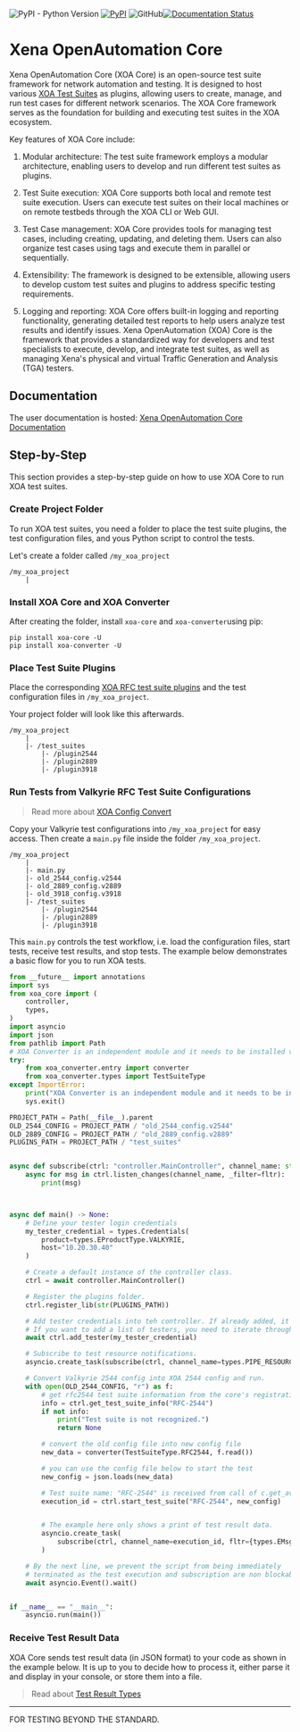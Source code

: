 ![PyPI - Python Version](https://img.shields.io/pypi/pyversions/xoa-core) [![PyPI](https://img.shields.io/pypi/v/xoa-core)](https://pypi.python.org/pypi/xoa-core) ![GitHub](https://img.shields.io/github/license/xenanetworks/open-automation-core)[![Documentation Status](https://readthedocs.com/projects/xena-networks-open-automation-core/badge/?version=latest)](https://docs.xenanetworks.com/projects/xoa-core/en/latest/?badge=latest)

# Xena OpenAutomation Core
Xena OpenAutomation Core (XOA Core) is an open-source test suite framework for network automation and testing. It is designed to host various [XOA Test Suites](https://github.com/xenanetworks/open-automation-test-suites) as plugins, allowing users to create, manage, and run test cases for different network scenarios. The XOA Core framework serves as the foundation for building and executing test suites in the XOA ecosystem.

Key features of XOA Core include:

1. Modular architecture: The test suite framework employs a modular architecture, enabling users to develop and run different test suites as plugins.

2. Test Suite execution: XOA Core supports both local and remote test suite execution. Users can execute test suites on their local machines or on remote testbeds through the XOA CLI or Web GUI.

3. Test Case management: XOA Core provides tools for managing test cases, including creating, updating, and deleting them. Users can also organize test cases using tags and execute them in parallel or sequentially.

4. Extensibility: The framework is designed to be extensible, allowing users to develop custom test suites and plugins to address specific testing requirements.

5. Logging and reporting: XOA Core offers built-in logging and reporting functionality, generating detailed test reports to help users analyze test results and identify issues.
Xena OpenAutomation (XOA) Core is the framework that provides a standardized way for developers and test specialists to execute, develop, and integrate test suites, as well as managing Xena's physical and virtual Traffic Generation and Analysis (TGA) testers.

## Documentation
The user documentation is hosted:
[Xena OpenAutomation Core Documentation](https://docs.xenanetworks.com/projects/xoa-core)


## Step-by-Step

This section provides a step-by-step guide on how to use XOA Core to run XOA test suites. 

### Create Project Folder

To run XOA test suites, you need a folder to place the test suite plugins, the test configuration files, and yous Python script to control the tests.

Let's create a folder called ```/my_xoa_project```

```
/my_xoa_project
    |
```

### Install XOA Core and XOA Converter


After creating the folder, install ```xoa-core``` and ```xoa-converter```using pip:

```
pip install xoa-core -U
pip install xoa-converter -U
```

### Place Test Suite Plugins

Place the corresponding [XOA RFC test suite plugins](https://github.com/xenanetworks/open-automation-rfc-test-suites) and the test configuration files in ```/my_xoa_project```.

Your project folder will look like this afterwards.

```
/my_xoa_project
    |
    |- /test_suites
        |- /plugin2544
        |- /plugin2889
        |- /plugin3918
```


### Run Tests from Valkyrie RFC Test Suite Configurations

> Read more about [XOA Config Convert](https://docs.xenanetworks.com/projects/xoa-config-converter)

Copy your Valkyrie test configurations into ```/my_xoa_project``` for easy access. Then create a ```main.py``` file inside the folder ```/my_xoa_project```.

```
/my_xoa_project
    |
    |- main.py
    |- old_2544_config.v2544
    |- old_2889_config.v2889
    |- old_3918_config.v3918
    |- /test_suites
        |- /plugin2544
        |- /plugin2889
        |- /plugin3918
```

This ```main.py``` controls the test workflow, i.e. load the configuration files, start tests, receive test results, and stop tests. The example below demonstrates a basic flow for you to run XOA tests.


``` python
from __future__ import annotations
import sys
from xoa_core import (
    controller,
    types,
)
import asyncio
import json
from pathlib import Path
# XOA Converter is an independent module and it needs to be installed via `pip install xoa-converter`
try:
    from xoa_converter.entry import converter
    from xoa_converter.types import TestSuiteType
except ImportError:
    print("XOA Converter is an independent module and it needs to be installed via `pip install xoa-converter`")
    sys.exit()

PROJECT_PATH = Path(__file__).parent
OLD_2544_CONFIG = PROJECT_PATH / "old_2544_config.v2544"
OLD_2889_CONFIG = PROJECT_PATH / "old_2889_config.v2889"
PLUGINS_PATH = PROJECT_PATH / "test_suites"


async def subscribe(ctrl: "controller.MainController", channel_name: str, fltr: set["types.EMsgType"] | None = None) -> None:
    async for msg in ctrl.listen_changes(channel_name, _filter=fltr):
        print(msg)



async def main() -> None:
    # Define your tester login credentials
    my_tester_credential = types.Credentials(
        product=types.EProductType.VALKYRIE,
        host="10.20.30.40"
    )

    # Create a default instance of the controller class.
    ctrl = await controller.MainController()

    # Register the plugins folder.
    ctrl.register_lib(str(PLUGINS_PATH))

    # Add tester credentials into teh controller. If already added, it will be ignored.
    # If you want to add a list of testers, you need to iterate through the list.
    await ctrl.add_tester(my_tester_credential)

    # Subscribe to test resource notifications.
    asyncio.create_task(subscribe(ctrl, channel_name=types.PIPE_RESOURCES))

    # Convert Valkyrie 2544 config into XOA 2544 config and run.
    with open(OLD_2544_CONFIG, "r") as f:
        # get rfc2544 test suite information from the core's registration
        info = ctrl.get_test_suite_info("RFC-2544")
        if not info:
            print("Test suite is not recognized.")
            return None

        # convert the old config file into new config file
        new_data = converter(TestSuiteType.RFC2544, f.read())

        # you can use the config file below to start the test
        new_config = json.loads(new_data)

        # Test suite name: "RFC-2544" is received from call of c.get_available_test_suites()
        execution_id = ctrl.start_test_suite("RFC-2544", new_config)


        # The example here only shows a print of test result data.
        asyncio.create_task(
            subscribe(ctrl, channel_name=execution_id, fltr={types.EMsgType.STATISTICS})
        )

    # By the next line, we prevent the script from being immediately
    # terminated as the test execution and subscription are non blockable, and they ran asynchronously,
    await asyncio.Event().wait()


if __name__ == "__main__":
    asyncio.run(main())

```


### Receive Test Result Data

XOA Core sends test result data (in JSON format) to your code as shown in the example below. It is up to you to decide how to process it, either parse it and display in your console, or store them into a file.

> Read about [Test Result Types](https://docs.xenanetworks.com/projects/xoa-core/en/latest/understand_xoa_core/test_result_types.html)


***

FOR TESTING BEYOND THE STANDARD.
